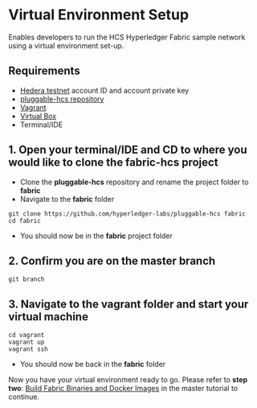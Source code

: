 # Virtual Environment Setup

Enables developers to run the HCS Hyperledger Fabric sample network using a virtual environment set-up.

## Requirements

- [Hedera testnet](../../../networks/testnet/testnet-access.md) account ID and account private key
- [pluggable-hcs repository](https://github.com/hyperledger-labs/pluggable-hcs)
- [Vagrant](https://www.vagrantup.com/downloads.html)
- [Virtual Box](https://www.virtualbox.org/wiki/Downloads)
- Terminal/IDE

## 1. Open your terminal/IDE and CD to where you would like to clone the fabric-hcs project

- Clone the **pluggable-hcs** repository and rename the project folder to **fabric**
- Navigate to the **fabric** folder

```
git clone https://github.com/hyperledger-labs/pluggable-hcs fabric
cd fabric
```

- You should now be in the **fabric** project folder

## 2. Confirm you are on the master branch

```
git branch
```

## 3. Navigate to the vagrant folder and start your virtual machine

```
cd vagrant
vagrant up
vagrant ssh
```

- You should now be back in the **fabric** folder

Now you have your virtual environment ready to go. Please refer to **step two**: [Build Fabric Binaries and Docker Images](./#id-2.-build-fabric-binaries-and-docker-images) in the master tutorial to continue.
